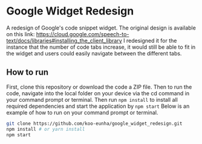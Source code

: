 # Google Widget Redesign
A redesign of Google's code snippet widget. The original design is available on this link: https://cloud.google.com/speech-to-text/docs/libraries#installing_the_client_library
I redesigned it for the instance that the number of code tabs increase, it would still be able to fit in the widget and users could easily navigate between the different tabs.

## How to run
First, clone this repository or download the code a ZIP file.
Then to run the code, navigate into the local folder on your device via the cd command in your command prompt or terminal.
Then run ```npm install``` to install all required dependencies and start the application by ```npm start```
Below is an example of how to run on your command prompt or terminal.

```bash
git clone https://github.com/koo-eunha/google_widget_redesign.git
npm install # or yarn install
npm start  
```
